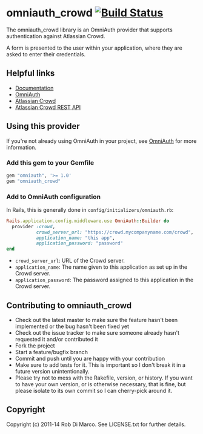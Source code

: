 # omniauth_crowd [![Build Status](https://travis-ci.org/robdimarco/omniauth_crowd.svg?branch=master)](https://travis-ci.org/robdimarco/omniauth_crowd)

The omniauth_crowd library is an OmniAuth provider that supports authentication against Atlassian Crowd.

A form is presented to the user within your application, where they are asked to enter their credentials.

## Helpful links

*	[Documentation](http://github.com/robdimarco/omniauth_crow)
*	[OmniAuth](https://github.com/intridea/omniauth/)
* [Atlassian Crowd](http://www.atlassian.com/software/crowd/)
* [Atlassian Crowd REST API](http://confluence.atlassian.com/display/CROWDDEV/Crowd+REST+APIs)

## Using this provider

If you're not already using OmniAuth in your project, see [OmniAuth](https://github.com/intridea/omniauth/) for more information.

### Add this gem to your Gemfile

```ruby
gem "omniauth", '>= 1.0'
gem "omniauth_crowd"
```

### Add to OmniAuth configuration

In Rails, this is generally done in `config/initializers/omniauth.rb`:

```ruby
Rails.application.config.middleware.use OmniAuth::Builder do
  provider :crowd, 
           crowd_server_url: "https://crowd.mycompanyname.com/crowd",
           application_name: "this app",
           application_password: "password"
end
```

* `crowd_server_url`: URL of the Crowd server.
* `application_name`: The name given to this application as set up in the Crowd server.
* `application_password`: The password assigned to this application in the Crowd server.

## Contributing to omniauth_crowd
 
* Check out the latest master to make sure the feature hasn't been implemented or the bug hasn't been fixed yet
* Check out the issue tracker to make sure someone already hasn't requested it and/or contributed it
* Fork the project
* Start a feature/bugfix branch
* Commit and push until you are happy with your contribution
* Make sure to add tests for it. This is important so I don't break it in a future version unintentionally.
* Please try not to mess with the Rakefile, version, or history. If you want to have your own version, or is otherwise necessary, that is fine, but please isolate to its own commit so I can cherry-pick around it.

## Copyright

Copyright (c) 2011-14 Rob Di Marco. See LICENSE.txt for
further details.

